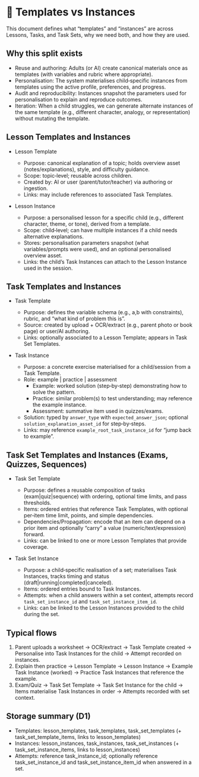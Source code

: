 # 📐 Templates vs Instances

This document defines what “templates” and “instances” are across Lessons, Tasks, and Task Sets, why we need both, and how they are used.

## Why this split exists

- Reuse and authoring: Adults (or AI) create canonical materials once as templates (with variables and rubric where appropriate).
- Personalisation: The system materialises child‑specific instances from templates using the active profile, preferences, and progress.
- Audit and reproducibility: Instances snapshot the parameters used for personalisation to explain and reproduce outcomes.
- Iteration: When a child struggles, we can generate alternate instances of the same template (e.g., different character, analogy, or representation) without mutating the template.

## Lesson Templates and Instances

- Lesson Template
  - Purpose: canonical explanation of a topic; holds overview asset (notes/explanations), style, and difficulty guidance.
  - Scope: topic‑level; reusable across children.
  - Created by: AI or user (parent/tutor/teacher) via authoring or ingestion.
  - Links: may include references to associated Task Templates.

- Lesson Instance
  - Purpose: a personalised lesson for a specific child (e.g., different character, theme, or tone), derived from a template.
  - Scope: child‑level; can have multiple instances if a child needs alternative explanations.
  - Stores: personalisation parameters snapshot (what variables/prompts were used), and an optional personalised overview asset.
  - Links: the child’s Task Instances can attach to the Lesson Instance used in the session.

## Task Templates and Instances

- Task Template
  - Purpose: defines the variable schema (e.g., a,b with constraints), rubric, and “what kind of problem this is”.
  - Source: created by upload + OCR/extract (e.g., parent photo or book page) or user/AI authoring.
  - Links: optionally associated to a Lesson Template; appears in Task Set Templates.

- Task Instance
  - Purpose: a concrete exercise materialised for a child/session from a Task Template.
  - Role: example | practice | assessment
    - Example: worked solution (step‑by‑step) demonstrating how to solve the pattern.
    - Practice: similar problem(s) to test understanding; may reference the example instance.
    - Assessment: summative item used in quizzes/exams.
  - Solution: typed by `answer_type` with `expected_answer_json`; optional `solution_explanation_asset_id` for step‑by‑steps.
  - Links: may reference `example_root_task_instance_id` for “jump back to example”.

## Task Set Templates and Instances (Exams, Quizzes, Sequences)

- Task Set Template
  - Purpose: defines a reusable composition of tasks (exam|quiz|sequence) with ordering, optional time limits, and pass thresholds.
  - Items: ordered entries that reference Task Templates, with optional per‑item time limit, points, and simple dependencies.
  - Dependencies/Propagation: encode that an item can depend on a prior item and optionally “carry” a value (numeric/text/expression) forward.
  - Links: can be linked to one or more Lesson Templates that provide coverage.

- Task Set Instance
  - Purpose: a child‑specific realisation of a set; materialises Task Instances, tracks timing and status (draft|running|completed|canceled).
  - Items: ordered entries bound to Task Instances.
  - Attempts: when a child answers within a set context, attempts record `task_set_instance_id` and `task_set_instance_item_id`.
  - Links: can be linked to the Lesson Instances provided to the child during the set.

## Typical flows

1. Parent uploads a worksheet → OCR/extract → Task Template created → Personalise into Task Instances for the child → Attempt recorded on instances.
2. Explain then practice → Lesson Template → Lesson Instance → Example Task Instance (worked) → Practice Task Instances that reference the example.
3. Exam/Quiz → Task Set Template → Task Set Instance for the child → Items materialise Task Instances in order → Attempts recorded with set context.

## Storage summary (D1)

- Templates: lesson_templates, task_templates, task_set_templates (+ task_set_template_items, links to lesson_templates)
- Instances: lesson_instances, task_instances, task_set_instances (+ task_set_instance_items, links to lesson_instances)
- Attempts: reference task_instance_id; optionally reference task_set_instance_id and task_set_instance_item_id when answered in a set.

